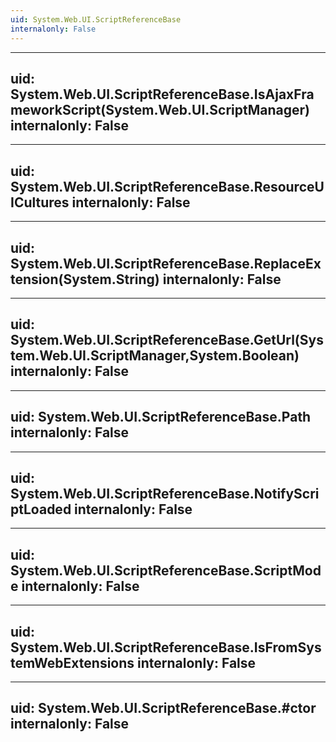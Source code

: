 ```yaml
---
uid: System.Web.UI.ScriptReferenceBase
internalonly: False
---
```


---
uid: System.Web.UI.ScriptReferenceBase.IsAjaxFrameworkScript(System.Web.UI.ScriptManager)
internalonly: False
---

---
uid: System.Web.UI.ScriptReferenceBase.ResourceUICultures
internalonly: False
---

---
uid: System.Web.UI.ScriptReferenceBase.ReplaceExtension(System.String)
internalonly: False
---

---
uid: System.Web.UI.ScriptReferenceBase.GetUrl(System.Web.UI.ScriptManager,System.Boolean)
internalonly: False
---

---
uid: System.Web.UI.ScriptReferenceBase.Path
internalonly: False
---

---
uid: System.Web.UI.ScriptReferenceBase.NotifyScriptLoaded
internalonly: False
---

---
uid: System.Web.UI.ScriptReferenceBase.ScriptMode
internalonly: False
---

---
uid: System.Web.UI.ScriptReferenceBase.IsFromSystemWebExtensions
internalonly: False
---

---
uid: System.Web.UI.ScriptReferenceBase.#ctor
internalonly: False
---

